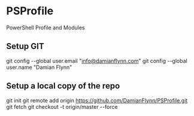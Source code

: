 # PSProfile
PowerShell Profile and Modules


## Setup GIT
git config --global user.email "info@damianflynn.com"
git config --global user.name "Damian Flynn"

## Setup a local copy of the repo
git init
git remote add origin https://github.com/DamianFlynn/PSProfile.git
git fetch
git checkout -t origin/master --force
